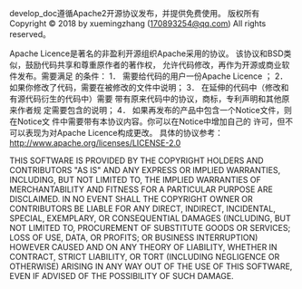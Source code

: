 develop_doc遵循Apache2开源协议发布，并提供免费使用。
版权所有Copyright © 2018 by xuemingzhang (170893254@qq.com)
All rights reserved。

Apache Licence是著名的非盈利开源组织Apache采用的协议。
该协议和BSD类似，鼓励代码共享和尊重原作者的著作权，
允许代码修改，再作为开源或商业软件发布。需要满足
的条件： 
1． 需要给代码的用户一份Apache Licence ；
2． 如果你修改了代码，需要在被修改的文件中说明；
3． 在延伸的代码中（修改和有源代码衍生的代码中）需要
带有原来代码中的协议，商标，专利声明和其他原来作者规
定需要包含的说明；
4． 如果再发布的产品中包含一个Notice文件，则在Notice文
件中需要带有本协议内容。你可以在Notice中增加自己的
许可，但不可以表现为对Apache Licence构成更改。 
具体的协议参考：http://www.apache.org/licenses/LICENSE-2.0

THIS SOFTWARE IS PROVIDED BY THE COPYRIGHT HOLDERS AND CONTRIBUTORS
"AS IS" AND ANY EXPRESS OR IMPLIED WARRANTIES, INCLUDING, BUT NOT
LIMITED TO, THE IMPLIED WARRANTIES OF MERCHANTABILITY AND FITNESS
FOR A PARTICULAR PURPOSE ARE DISCLAIMED. IN NO EVENT SHALL THE
COPYRIGHT OWNER OR CONTRIBUTORS BE LIABLE FOR ANY DIRECT, INDIRECT,
INCIDENTAL, SPECIAL, EXEMPLARY, OR CONSEQUENTIAL DAMAGES (INCLUDING,
BUT NOT LIMITED TO, PROCUREMENT OF SUBSTITUTE GOODS OR SERVICES;
LOSS OF USE, DATA, OR PROFITS; OR BUSINESS INTERRUPTION) HOWEVER
CAUSED AND ON ANY THEORY OF LIABILITY, WHETHER IN CONTRACT, STRICT
LIABILITY, OR TORT (INCLUDING NEGLIGENCE OR OTHERWISE) ARISING IN
ANY WAY OUT OF THE USE OF THIS SOFTWARE, EVEN IF ADVISED OF THE
POSSIBILITY OF SUCH DAMAGE.

